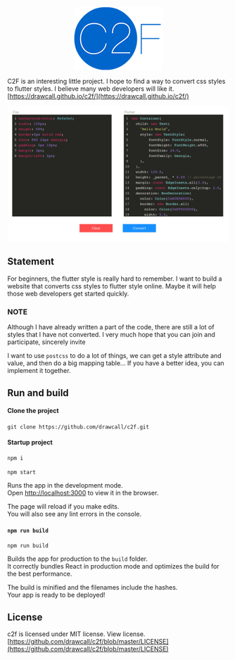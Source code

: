 <p align="center">
  <img src="https://raw.githubusercontent.com/drawcall/c2f/master/logo/c2f.png" />
</p>

C2F is an interesting little project. I hope to find a way to convert css styles to flutter styles. I believe many web developers will like it. [https://drawcall.github.io/c2f/](https://drawcall.github.io/c2f/)

![](https://github.com/drawcall/c2f/blob/master/logo/map.png?raw=true)

## Statement

For beginners, the flutter style is really hard to remember. I want to build a website that converts css styles to flutter style online. Maybe it will help those web developers get started quickly.

### NOTE

Although I have already written a part of the code, there are still a lot of styles that I have not converted. I very much hope that you can join and participate, sincerely invite

I want to use `postcss` to do a lot of things, we can get a style attribute and value, and then do a big mapping table... If you have a better idea, you can implement it together.

## Run and build

#### Clone the project

`git clone https://github.com/drawcall/c2f.git`

#### Startup project

```shell
npm i

npm start
```

Runs the app in the development mode.<br>
Open [http://localhost:3000](http://localhost:3000) to view it in the browser.

The page will reload if you make edits.<br>
You will also see any lint errors in the console.

#### `npm run build`

```shell
npm run build
```

Builds the app for production to the `build` folder.<br>
It correctly bundles React in production mode and optimizes the build for the best performance.

The build is minified and the filenames include the hashes.<br>
Your app is ready to be deployed!

## License
c2f is licensed under MIT license. View license. [https://github.com/drawcall/c2f/blob/master/LICENSE](https://github.com/drawcall/c2f/blob/master/LICENSE)
